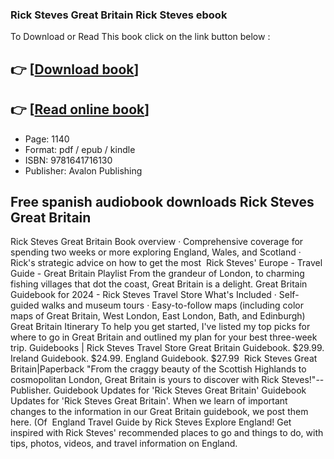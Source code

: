 ### Rick Steves Great Britain Rick Steves ebook

To Download or Read This book click on the link button below :

## 👉  [**[Download book](http://get-pdfs.com/download.php?group=book&from=github.com&id=718981&lnk=1065 "Download book")**]

## 👉  [**[Read online book](http://get-pdfs.com/download.php?group=book&from=github.com&id=718981&lnk=1065 "Read online book")**]


* Page: 1140
* Format: pdf / epub / kindle
* ISBN: 9781641716130
* Publisher: Avalon Publishing



## Free spanish audiobook downloads Rick Steves Great Britain



 Rick Steves Great Britain Book overview · Comprehensive coverage for spending two weeks or more exploring England, Wales, and Scotland · Rick&#039;s strategic advice on how to get the most 
 Rick Steves&#039; Europe - Travel Guide - Great Britain Playlist From the grandeur of London, to charming fishing villages that dot the coast, Great Britain is a delight.
 Great Britain Guidebook for 2024 - Rick Steves Travel Store What&#039;s Included · Self-guided walks and museum tours · Easy-to-follow maps (including color maps of Great Britain, West London, East London, Bath, and Edinburgh) 
 Great Britain Itinerary To help you get started, I&#039;ve listed my top picks for where to go in Great Britain and outlined my plan for your best three-week trip.
 Guidebooks | Rick Steves Travel Store Great Britain Guidebook. $29.99. Ireland Guidebook. $24.99. England Guidebook. $27.99 
 Rick Steves Great Britain|Paperback &quot;From the craggy beauty of the Scottish Highlands to cosmopolitan London, Great Britain is yours to discover with Rick Steves!&quot;--Publisher.
 Guidebook Updates for &#039;Rick Steves Great Britain&#039; Guidebook Updates for &#039;Rick Steves Great Britain&#039;. When we learn of important changes to the information in our Great Britain guidebook, we post them here. (Of 
 England Travel Guide by Rick Steves Explore England! Get inspired with Rick Steves&#039; recommended places to go and things to do, with tips, photos, videos, and travel information on England.






